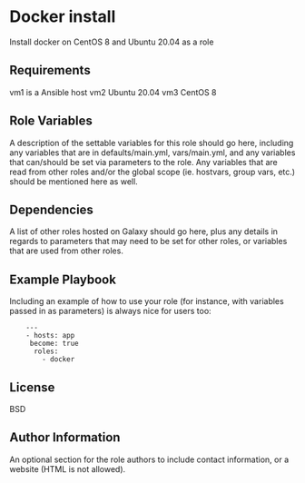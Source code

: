 Docker install
=========

Install docker on CentOS 8 and Ubuntu 20.04 as a role

Requirements
------------

vm1 is a Ansible host
vm2 Ubuntu 20.04
vm3 CentOS 8

Role Variables
--------------

A description of the settable variables for this role should go here, including any variables that are in defaults/main.yml, vars/main.yml, and any variables that can/should be set via parameters to the role. Any variables that are read from other roles and/or the global scope (ie. hostvars, group vars, etc.) should be mentioned here as well.

Dependencies
------------

A list of other roles hosted on Galaxy should go here, plus any details in regards to parameters that may need to be set for other roles, or variables that are used from other roles.

Example Playbook
----------------

Including an example of how to use your role (for instance, with variables passed in as parameters) is always nice for users too:

        ---
        - hosts: app
         become: true
          roles:
            - docker

License
-------

BSD

Author Information
------------------

An optional section for the role authors to include contact information, or a website (HTML is not allowed).
